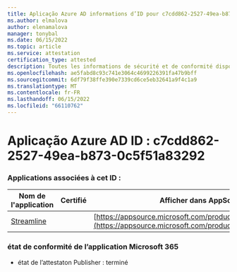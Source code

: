 ```yaml
---
title: Aplicação Azure AD informations d’ID pour c7cdd862-2527-49ea-b873-0c5f51a83292
ms.author: elmalova
author: elenamalova
manager: tonybal
ms.date: 06/15/2022
ms.topic: article
ms.service: attestation
certification_type: attested
description: Toutes les informations de sécurité et de conformité disponibles pour c7cdd862-2527-49ea-b873-0c5f51a83292.
ms.openlocfilehash: ae5fabd8c93c741e3064c4699226391fa47b9bff
ms.sourcegitcommit: 6df79f38ffe390e7339cd6ce5eb32641a9f4c1a9
ms.translationtype: MT
ms.contentlocale: fr-FR
ms.lasthandoff: 06/15/2022
ms.locfileid: "66110762"
---
```

# <a name="azure-app-id-c7cdd862-2527-49ea-b873-0c5f51a83292"></a>Aplicação Azure AD ID : c7cdd862-2527-49ea-b873-0c5f51a83292


### <a name="apps-associated-with-this-id"></a>Applications associées à cet ID :
| **Nom de l'application** | **Certifié** | **Afficher dans AppSource** |
|--------------|---------------|-----------------------|
| [Streamline](../forward/WA200004100.md) |  | [https://appsource.microsoft.com/product/office/WA200004100](https://appsource.microsoft.com/product/office/WA200004100) |

### <a name="microsoft-365-app-compliance-status"></a>état de conformité de l’application Microsoft 365
- état de l’attestaton Publisher : terminé
